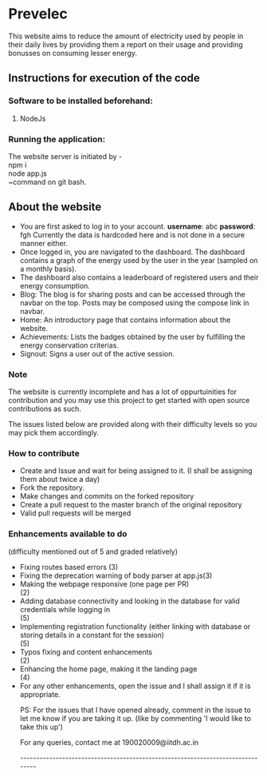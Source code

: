 <h1>Prevelec</h1>
This website aims to reduce the amount of electricity used by people in their daily lives 
by providing them a report on their usage and providing bonusses on consuming lesser energy.

<h2> Instructions for execution of the code </h2>

<h3>Software to be installed beforehand: </h3>
<ol><li> NodeJs </li></ol>

<h3>Running the application: </h3>
The website server is initiated by - <br>
npm i<br>
node app.js<br>
~command on git bash.<br>
<h2>About the website</h2>
<ul>
<li>You are first asked to log in to your account.
<b>username</b>: abc 
<b>password</b>: fgh
Currently the data is hardcoded here and is not done in a secure manner either.
</li>
<li>
Once logged in, you are navigated to the dashboard. The dashboard contains a graph of the energy used by the user in the year (sampled on a monthly basis).
</li>
<li>
The dashboard also contains a leaderboard of registered users and their energy consumption. 
</li>
<li>
Blog: The blog is for sharing posts and can be accessed through the navbar on the top. Posts may be composed using the compose link in navbar.
</li>
<li>
Home: An introductory page that contains information about the website.
</li>
<li>
Achievements: Lists the badges obtained by the user by fulfilling the energy conservation criterias.
</li>
<li>
Signout: Signs a user out of the active session.
</li>
</ul>

<h3>Note</h3>
<p> The website is currently incomplete and has a lot of oppurtuinities for contribution and you may use this project to get started with open source contributions as such.</p>
<p> The issues listed below are provided along with their difficulty levels so you may pick them accordingly.</p>

<h3> How to contribute </h3>
<ul>
<li> Create and Issue and wait for being assigned to it. (I shall be assigning them about twice a day) </li>
<li> Fork the repository. </li>
<li> Make changes and commits on the forked repository </li>
<li> Create a pull request to the master branch of the original repository </li>
<li> Valid pull requests will be merged</li>
</ul>

<h3> Enhancements available to do </h3> (difficulty mentioned out of 5 and graded relatively)
<ul>
<li> Fixing routes based errors (3) </li>
<li> Fixing the deprecation warning of body parser at app.js(3)</li>
<li> Making the webpage responsive (one page per PR)</li>(2)
<li> Adding database connectivity and looking in the database for valid credentials while logging in </li> (5)
<li> Implementing registration functionality (either linking with database or storing details in a constant for the session) </li> (5)
<li> Typos fixing and content enhancements </li> (2)
<li> Enhancing the home page, making it the landing page </li> (4)
<li> For any other enhancements, open the issue and I shall assign it if it is appropriate.</li>

<p> PS: For the issues that I have opened already, comment in the issue to let me know if you are taking it up. (like by commenting 'I would like to take this up')</p>
<p> For any queries, contact me at 190020009@iitdh.ac.in </p>
-------------------------------------------------------------------------------

